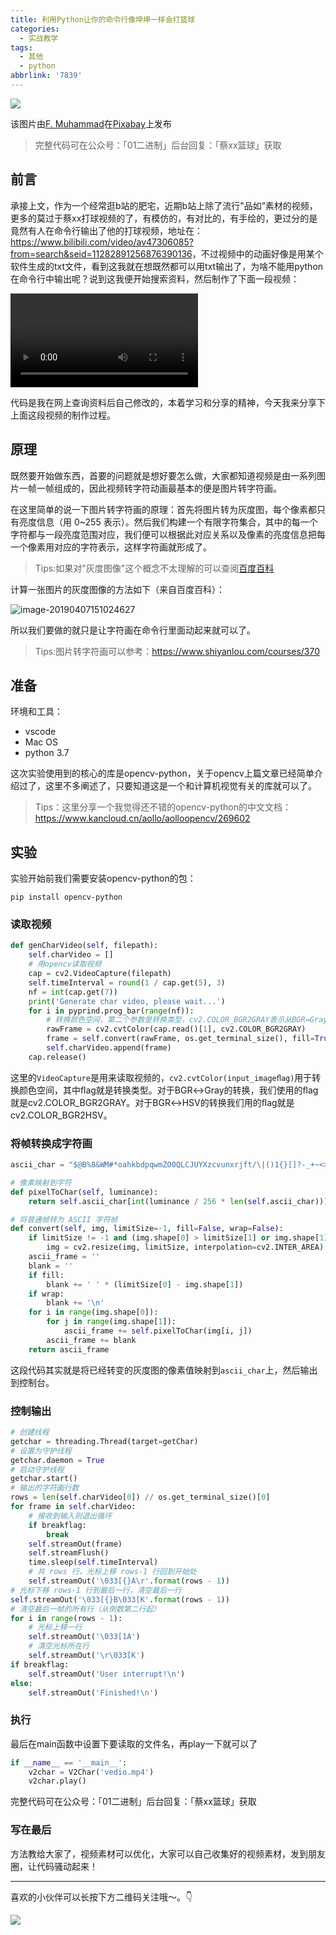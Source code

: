 ```yaml
---
title: 利用Python让你的命令行像坤坤一样会打篮球
categories:
  - 实战教学
tags:
  - 其他
  - python
abbrlink: '7839'
---
```


![](https://ws2.sinaimg.cn/large/006tNc79ly1g1u2kzcj7ej31900u012z.jpg)

该图片由<a href="https://pixabay.com/zh/users/ArtisticOperations-4161274/?utm_source=link-attribution&amp;utm_medium=referral&amp;utm_campaign=image&amp;utm_content=2801140">F. Muhammad</a>在<a href="https://pixabay.com/?utm_source=link-attribution&amp;utm_medium=referral&amp;utm_campaign=image&amp;utm_content=2801140">Pixabay</a>上发布

> 完整代码可在公众号：「01二进制」后台回复：「蔡xx篮球」获取

## 前言

承接上文，作为一个经常逛b站的肥宅，近期b站上除了流行"品如”素材的视频，更多的莫过于蔡xx打球视频的了，有模仿的，有对比的，有手绘的，更过分的是竟然有人在命令行输出了他的打球视频，地址在：<https://www.bilibili.com/video/av47306085?from=search&seid=11282891256876390136>，不过视频中的动画好像是用某个软件生成的txt文件，看到这我就在想既然都可以用txt输出了，为啥不能用python在命令行中输出呢？说到这我便开始搜索资料，然后制作了下面一段视频：

<video src="/Users/lyy/Downloads/Apr-03-2019 23-21-58.mp4"></video>

代码是我在网上查询资料后自己修改的，本着学习和分享的精神，今天我来分享下上面这段视频的制作过程。

## 原理

既然要开始做东西，首要的问题就是想好要怎么做，大家都知道视频是由一系列图片一帧一帧组成的，因此视频转字符动画最基本的便是图片转字符画。

在这里简单的说一下图片转字符画的原理：首先将图片转为灰度图，每个像素都只有亮度信息（用 0~255 表示）。然后我们构建一个有限字符集合，其中的每一个字符都与一段亮度范围对应，我们便可以根据此对应关系以及像素的亮度信息把每一个像素用对应的字符表示，这样字符画就形成了。

> Tips:如果对"灰度图像"这个概念不太理解的可以查阅[百度百科](https://baike.baidu.com/item/%E7%81%B0%E5%BA%A6%E5%9B%BE%E5%83%8F)

计算一张图片的灰度图像的方法如下（来自百度百科）：

![image-20190407151024627](https://ws2.sinaimg.cn/large/006tNc79ly1g1u371mownj318w0fun03.jpg)

所以我们要做的就只是让字符画在命令行里面动起来就可以了。

> Tips:图片转字符画可以参考：<https://www.shiyanlou.com/courses/370>

## 准备

环境和工具：

* vscode
* Mac OS
* python 3.7

这次实验使用到的核心的库是opencv-python，关于opencv上篇文章已经简单介绍过了，这里不多阐述了，只要知道这是一个和计算机视觉有关的库就可以了。

> Tips：这里分享一个我觉得还不错的opencv-python的中文文档：<https://www.kancloud.cn/aollo/aolloopencv/269602>

## 实验

实验开始前我们需要安装opencv-python的包：

```shell
pip install opencv-python
```

### 读取视频

```python
def genCharVideo(self, filepath):
    self.charVideo = []
    # 用opencv读取视频
    cap = cv2.VideoCapture(filepath)
    self.timeInterval = round(1 / cap.get(5), 3)
    nf = int(cap.get(7))
    print('Generate char video, please wait...')
    for i in pyprind.prog_bar(range(nf)):
        # 转换颜色空间，第二个参数是转换类型，cv2.COLOR_BGR2GRAY表示从BGR↔Gray
        rawFrame = cv2.cvtColor(cap.read()[1], cv2.COLOR_BGR2GRAY)
        frame = self.convert(rawFrame, os.get_terminal_size(), fill=True)
        self.charVideo.append(frame)
    cap.release()
```

这里的`VideoCapture`是用来读取视频的，`cv2.cvtColor(input_imageﬂag)`用于转换颜色空间，其中ﬂag就是转换类型。对于BGR↔Gray的转换，我们使用的ﬂag就是cv2.COLOR_BGR2GRAY。对于BGR↔HSV的转换我们用的ﬂag就是cv2.COLOR_BGR2HSV。

### 将帧转换成字符画

```python
ascii_char = "$@B%8&WM#*oahkbdpqwmZO0QLCJUYXzcvunxrjft/\|()1{}[]?-_+~<>i!lI;:,\"^`'. "

# 像素映射到字符
def pixelToChar(self, luminance):
    return self.ascii_char[int(luminance / 256 * len(self.ascii_char))]

# 将普通帧转为 ASCII 字符帧
def convert(self, img, limitSize=-1, fill=False, wrap=False):
    if limitSize != -1 and (img.shape[0] > limitSize[1] or img.shape[1] > limitSize[0]):
        img = cv2.resize(img, limitSize, interpolation=cv2.INTER_AREA)
    ascii_frame = ''
    blank = ''
    if fill:
        blank += ' ' * (limitSize[0] - img.shape[1])
    if wrap:
        blank += '\n'
    for i in range(img.shape[0]):
        for j in range(img.shape[1]):
            ascii_frame += self.pixelToChar(img[i, j])
        ascii_frame += blank
    return ascii_frame
```

这段代码其实就是将已经转变的灰度图的像素值映射到`ascii_char`上，然后输出到控制台。

### 控制输出

```python
# 创建线程
getchar = threading.Thread(target=getChar)
# 设置为守护线程
getchar.daemon = True
# 启动守护线程
getchar.start()
# 输出的字符画行数
rows = len(self.charVideo[0]) // os.get_terminal_size()[0]
for frame in self.charVideo:
    # 接收到输入则退出循环
    if breakflag:
        break
    self.streamOut(frame)
    self.streamFlush()
    time.sleep(self.timeInterval)
    # 共 rows 行，光标上移 rows-1 行回到开始处
    self.streamOut('\033[{}A\r'.format(rows - 1))
# 光标下移 rows-1 行到最后一行，清空最后一行
self.streamOut('\033[{}B\033[K'.format(rows - 1))
# 清空最后一帧的所有行（从倒数第二行起）
for i in range(rows - 1):
    # 光标上移一行
    self.streamOut('\033[1A')
    # 清空光标所在行
    self.streamOut('\r\033[K')
if breakflag:
    self.streamOut('User interrupt!\n')
else:
    self.streamOut('Finished!\n')
```

### 执行

最后在main函数中设置下要读取的文件名，再play一下就可以了

```python
if __name__ == '__main__':
    v2char = V2Char('vedio.mp4')
    v2char.play()
```

完整代码可在公众号：「01二进制」后台回复：「蔡xx篮球」获取

### 写在最后

方法教给大家了，视频素材可以优化，大家可以自己收集好的视频素材，发到朋友圈，让代码骚动起来！

---

喜欢的小伙伴可以长按下方二维码关注哦～。👇

![](https://ws4.sinaimg.cn/large/006tKfTcly1g1pv5gwz3sj307i07ijt1.jpg)